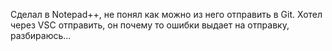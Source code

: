 Сделал в Notepad++, не понял как можно из него отправить в Git. Хотел через VSC отправить, он почему то ошибки выдает на отправку, разбираюсь...
